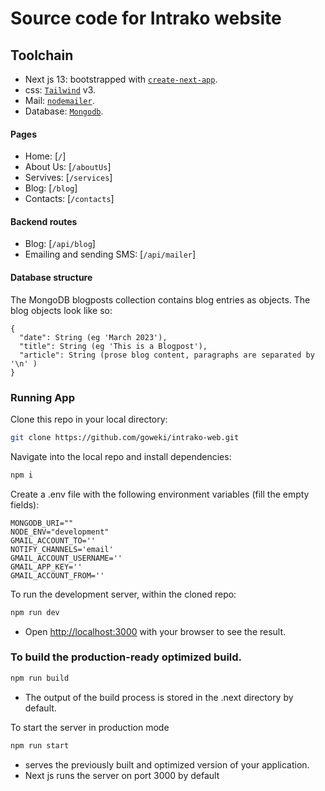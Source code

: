 # Source code for Intrako website

## Toolchain

- Next js 13: bootstrapped with [`create-next-app`](https://github.com/vercel/next.js/tree/canary/packages/create-next-app).
- css: [`Tailwind`](https://tailwindcss.com/) v3.
- Mail: [`nodemailer`](https://nodemailer.com/).
- Database: [`Mongodb`](https://www.mongodb.com/).

#### Pages

- Home: [`/`]
- About Us: [`/aboutUs`]
- Servives: [`/services`]
- Blog: [`/blog`]
- Contacts: [`/contacts`]

#### Backend routes

- Blog: [`/api/blog`]
- Emailing and sending SMS: [`/api/mailer`]

#### Database structure

The MongoDB blogposts collection contains blog entries as objects. The blog objects look like so:

```
{
  "date": String (eg 'March 2023'),
  "title": String (eg 'This is a Blogpost'),
  "article": String (prose blog content, paragraphs are separated by '\n' )
}
```

### Running App

Clone this repo in your local directory:

```bash
git clone https://github.com/goweki/intrako-web.git
```

Navigate into the local repo and install dependencies:

```bash
npm i
```

Create a .env file with the following environment variables (fill the empty fields):

```
MONGODB_URI=""
NODE_ENV="development"
GMAIL_ACCOUNT_TO=''
NOTIFY_CHANNELS='email'
GMAIL_ACCOUNT_USERNAME=''
GMAIL_APP_KEY=''
GMAIL_ACCOUNT_FROM=''
```

To run the development server, within the cloned repo:

```bash
npm run dev
```

- Open [http://localhost:3000](http://localhost:3000) with your browser to see the result.

### To build the production-ready optimized build.

```bash
npm run build
```

- The output of the build process is stored in the .next directory by default.

To start the server in production mode

```bash
npm run start
```

- serves the previously built and optimized version of your application.
- Next js runs the server on port 3000 by default
